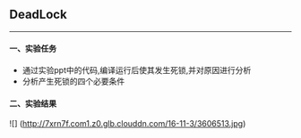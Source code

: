 ## DeadLock
----------
#### 一、实验任务
* 通过实验ppt中的代码,编译运行后使其发生死锁,并对原因进行分析
* 分析产生死锁的四个必要条件

#### 二、实验结果
 ![] (http://7xrn7f.com1.z0.glb.clouddn.com/16-11-3/3606513.jpg)
